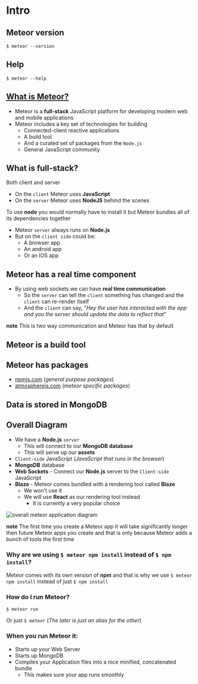 # Intro
## Meteor version
`$ meteor --version`

## Help
`$ meteor --help`

## [What is Meteor?](https://guide.meteor.com/#what-is-meteor)
* Meteor is a **full-stack** JavaScript platform for developing modern web and mobile applications
* Meteor includes a key set of technologies for building
    - Connected-client reactive applications
    - A build tool
    - And a curated set of packages from the `Node.js`
    - General JavaScript community

## What is full-stack?
Both client and server

* On the `client` Meteor uses **JavaScript**
* On the `server` Meteor uses **NodeJS** behind the scenes

To use **node** you would normally have to install it but Meteor bundles all of its dependencies together

* Meteor `server` always runs on **Node.js**
* But on the `client side` could be:
    - A browser app
    - An android app
    - Or an IOS app

## Meteor has a real time component
* By using web sockets we can have **real time communication**
    - So the `server` can tell the `client` something has changed and the `client` can re-render itself
    - And the `client` can say, "_Hey the user has interacted with the app and you the server should update the data to reflect that_"

**note** This is two way communication and Meteor has that by default

## Meteor is a build tool

## Meteor has packages
* [npmjs.com](https://www.npmjs.com/) (_general purpose packages_)
* [atmospherejs.com](https://atmospherejs.com/) (_meteor specific packages_)

## Data is stored in MongoDB

## Overall Diagram
* We have a **Node.js** `server`
    - This will connect to our **MongoDB database**
    - This will serve up our **assets**
* `Client-side` JavaScript (_JavaScript that runs in the browser_)
* **MongoDB** database
* **Web Sockets** - Connect our **Node.js** server to the `Client-side` JavaScript
* **Blaze** - Meteor comes bundled with a rendering tool called **Blaze**
    * We won't use it
    * We will use **React** as our rendering tool instead
        + It is currently a very popular choice

![overall meteor application diagram](https://i.imgur.com/OVInJnV.png)

**note** The first time you create a Meteor app it will take significantly longer then future Meteor apps you create and that is only because Meteor adds a bunch of tools the first time

### Why are we using `$ meteor npm install` instead of `$ npm install`?
Meteor comes with its own version of **npm** and that is why we use `$ meteor npm install` instead of just `$ npm install`

### How do I run Meteor?
`$ meteor run` 

Or just `$ meteor` (_The later is just an alias for the other_)

### When you run Meteor it:

* Starts up your Web Server
* Starts up MongoDB
* Compiles your Application files into a nice minified, concatenated bundle
    - This makes sure your app runs smoothly
